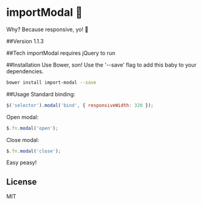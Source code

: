 importModal :dancers:
===========
Why? Because responsive, yo! :beginner:

##Version
1.1.3

##Tech
importModal requires jQuery to run

##Installation
Use Bower, son! Use the '--save' flag to add this baby to your dependencies.

```sh
bower install import-modal --save
```

##Usage
Standard binding:

```javascript
$('selector').modal('bind', { responsiveWidth: 320 });

```
Open modal:

```javascript
$.fn.modal('open');
```
Close modal:

```javascript
$.fn.modal('close');
```
Easy peasy!

License
----

MIT
